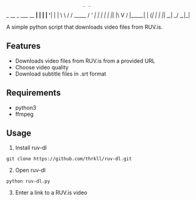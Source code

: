                                 _ _ 
 _ __ _   ___   __           __| | |
| '__| | | \ \ / /  _____   / _' | |
| |  | |_| |\ V /  |_____| | (_| | |
|_|   \__,_| \_/            \__,_|_|
                                    



A simple python script that downloads video files from RUV.is. 


## Features 

- Downloads video files from RUV.is from a provided URL
- Choose video quality 
- Download subtitle files in .srt format

## Requirements 

- python3
- ffmpeg

## Usage 

1. Install ruv-dl

`git clone https://github.com/thrkll/ruv-dl.git`

2. Open ruv-dl

`python ruv-dl.py`

3. Enter a link to a RUV.is video 